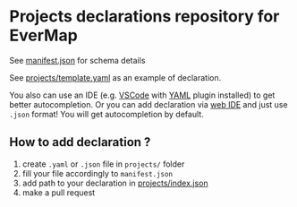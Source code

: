 # Projects declarations repository for EverMap

See [manifest.json](https://github.com/dima0000bf/evermap-assets/blob/master/manifest.json) for schema details

See [projects/template.yaml](https://github.com/dima0000bf/evermap-assets/blob/master/projects/template.yaml) as an example of declaration.

You also can use an IDE (e.g. [VSCode](https://code.visualstudio.com/) with [YAML](https://marketplace.visualstudio.com/items?itemName=redhat.vscode-yaml) plugin installed) to get better autocompletion.
Or you can add declaration via [web IDE](https://github.dev/dima0000bf/evermap-assets/blob/master/projects) and just use `.json` format! You will get autocompletion by default.

## How to add declaration ?

1. create `.yaml` or `.json` file in `projects/` folder
2. fill your file accordingly to `manifest.json`
3. add path to your declaration in [projects/index.json]()
4. make a pull request
